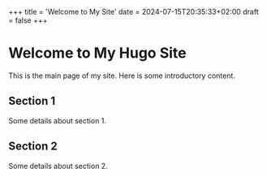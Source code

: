 +++
title = 'Welcome to My Site'
date = 2024-07-15T20:35:33+02:00
draft = false
+++

# Welcome to My Hugo Site

This is the main page of my site. Here is some introductory content.

## Section 1

Some details about section 1.

## Section 2

Some details about section 2.